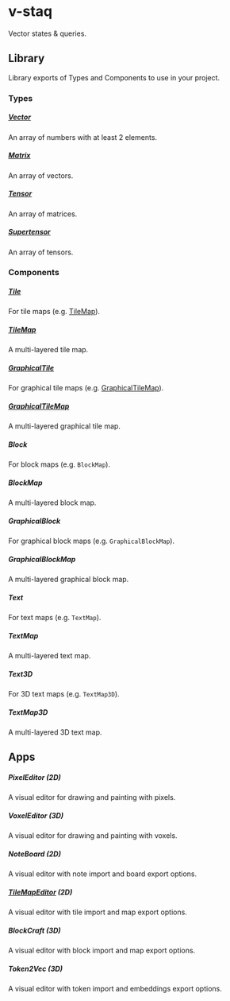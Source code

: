 # v-staq

Vector states & queries.

## Library

Library exports of Types and Components to use in your project.

### Types

##### [Vector](https://github.com/bennyschmidt/v-staq/blob/main/src/types/Vector/index.js)

An array of numbers with at least 2 elements.

##### [Matrix](https://github.com/bennyschmidt/v-staq/blob/main/src/types/Matrix/index.js)

An array of vectors.

##### [Tensor](https://github.com/bennyschmidt/v-staq/blob/main/src/types/Tensor/index.js)

An array of matrices.

##### [Supertensor](https://github.com/bennyschmidt/v-staq/blob/main/src/types/Supertensor/index.js)

An array of tensors.

### Components

##### [Tile](https://github.com/bennyschmidt/v-staq/blob/main/src/components/Tile/index.js)

For tile maps (e.g. [TileMap](https://github.com/bennyschmidt/v-staq/blob/main/src/components/TileMap/index.js)).

##### [TileMap](https://github.com/bennyschmidt/v-staq/blob/main/src/components/TileMap/index.js)

A multi-layered tile map.

##### [GraphicalTile](https://github.com/bennyschmidt/v-staq/blob/main/src/components/GraphicalTile/index.js)

For graphical tile maps (e.g. [GraphicalTileMap](https://github.com/bennyschmidt/v-staq/blob/main/src/components/GraphicalTileMap/index.js)).

##### [GraphicalTileMap](https://github.com/bennyschmidt/v-staq/blob/main/src/components/GraphicalTileMap/index.js)

A multi-layered graphical tile map.

##### Block

For block maps (e.g. `BlockMap`).

##### BlockMap

A multi-layered block map.

##### GraphicalBlock

For graphical block maps (e.g. `GraphicalBlockMap`).

##### GraphicalBlockMap

A multi-layered graphical block map.

##### Text

For text maps (e.g. `TextMap`).

##### TextMap

A multi-layered text map.

##### Text3D

For 3D text maps (e.g. `TextMap3D`).

##### TextMap3D

A multi-layered 3D text map.

## Apps

##### PixelEditor (2D)

A visual editor for drawing and painting with pixels.

##### VoxelEditor (3D)

A visual editor for drawing and painting with voxels.

##### NoteBoard (2D)

A visual editor with note import and board export options.

##### [TileMapEditor](https://github.com/bennyschmidt/v-staq/blob/main/src/apps/TileMapEditor/index.js) (2D)

A visual editor with tile import and map export options.

##### BlockCraft (3D)

A visual editor with block import and map export options.

##### Token2Vec (3D)

A visual editor with token import and embeddings export options.
